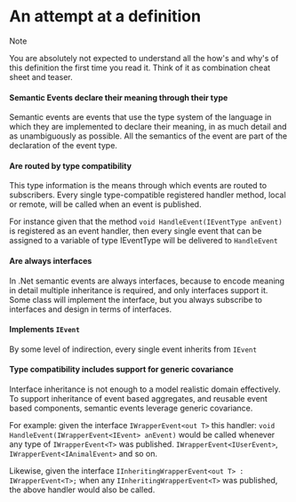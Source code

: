﻿# An attempt at a definition
>[!NOTE]
>You are absolutely not expected to understand all the how's and why's of this definition the first time you read it. Think of it as combination cheat sheet and teaser.

#### Semantic Events declare their meaning through their type
Semantic events are events that use the type system of the language in which they are implemented to declare their meaning, in as much detail and as unambiguously as possible. All the semantics of the event are part of the declaration of the event type.

#### Are routed by type compatibility
This type information is the means through which events are routed to subscribers. Every single type-compatible registered handler method, local or remote, will be called when an event is published.

For instance given that the method `void HandleEvent(IEventType anEvent)` is registered as an event handler, then every single event that can be assigned to a variable of type IEventType will be delivered to `HandleEvent`

#### Are always interfaces
In .Net semantic events are always interfaces, because to encode meaning in detail multiple inheritance is required, and only interfaces support it. Some class will implement the interface, but you always subscribe to interfaces and design in terms of interfaces.

#### Implements `IEvent`
By some level of indirection, every single event inherits from `IEvent`

#### Type compatibility includes support for generic covariance
Interface inheritance is not enough to a model realistic domain effectively. To support inheritance of event based aggregates, and reusable event based components, semantic events leverage generic covariance. 

For example: given the interface  `IWrapperEvent<out T>` this handler: `void HandleEvent(IWrapperEvent<IEvent> anEvent)` would be called whenever any type of `IWrapperEvent<T>` was published. `IWrapperEvent<IUserEvent>`, `IWrapperEvent<IAnimalEvent>` and so on.

Likewise, given the interface `IInheritingWrapperEvent<out T> : IWrapperEvent<T>;` when any `IInheritingWrapperEvent<T>` was published, the above handler would also be called.